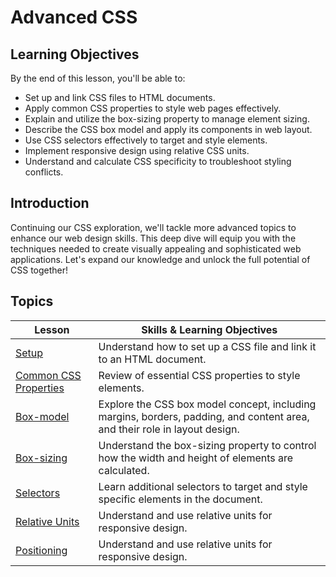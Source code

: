 # Advanced CSS

## Learning Objectives

By the end of this lesson, you'll be able to:


* Set up and link CSS files to HTML documents.
* Apply common CSS properties to style web pages effectively.
* Explain and utilize the box-sizing property to manage element sizing.
* Describe the CSS box model and apply its components in web layout.
* Use CSS selectors effectively to target and style elements.
* Implement responsive design using relative CSS units.
* Understand and calculate CSS specificity to troubleshoot styling conflicts.


## Introduction

Continuing our CSS exploration, we'll tackle more advanced topics to enhance our web design skills. This deep dive will equip you with the techniques needed to create visually appealing and sophisticated web applications. Let's expand our knowledge and unlock the full potential of CSS together!

## Topics

| Lesson | Skills & Learning Objectives |
| ------ | ---------------------------- |
| [Setup](./setup/README.md) | Understand how to set up a CSS file and link it to an HTML document. |
| [Common CSS Properties](./css-properties/README.md) | Review of essential CSS properties to style elements. |
| [Box-model](./box-model/README.md) | Explore the CSS box model concept, including margins, borders, padding, and content area, and their role in layout design. |
| [Box-sizing](./box-sizing/README.md) | Understand the box-sizing property to control how the width and height of elements are calculated. |
| [Selectors](./selectors/README.md) | Learn additional selectors to target and style specific elements in the document. |
| [Relative Units](./relative-units/relative-units.md) | Understand and use relative units for responsive design. |
| [Positioning](./positioning/README.md) | Understand and use relative units for responsive design. |


